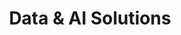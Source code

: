 ---
title: Data & AI Solutions
description: Unlock the power of your data ecosystem. We design and build modern data platforms, implement advanced analytics and business intelligence, and integrate AI/ML to create predictive insights and durable competitive advantages.
features:
  - Data Engineering & Platform Builds
  - Business Intelligence & Analytics
  - Data Visualization & Reporting
  - AI/ML Implementation & Integration
  - Customer & Market Insights
order: 3
--- 